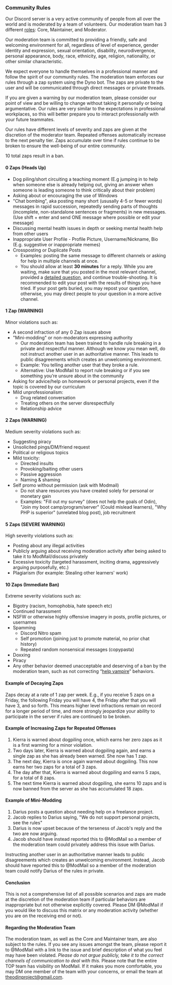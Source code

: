 ### Community Rules

Our Discord server is a very active community of people from all over the world and is moderated by a team of volunteers. Our moderation team has 3 different [roles](https://github.com/TheOdinProject/top-meta/blob/main/about/discord-roles.md): Core, Maintainer, and Moderator.

Our moderation team is committed to providing a friendly, safe and welcoming environment for all, regardless of level of experience, gender identity and expression, sexual orientation, disability, neurodivergence, personal appearance, body, race, ethnicity, age, religion, nationality, or other similar characteristic.

We expect everyone to handle themselves in a professional manner and follow the spirit of our community rules. The moderation team enforces our rules through a zap system using the Dyno bot. The zaps are private to the user and will be communicated through direct messages or private threads.

If you are given a warning by our moderation team, please consider our point of view and be willing to change without taking it personally or being argumentative. Our rules are very similar to the expectations in professional workplaces, so this will better prepare you to interact professionally with your future teammates.

Our rules have different levels of severity and zaps are given at the discretion of the moderator team. Repeated offenses automatically increase to the next penalty tier. Zaps accumulate over time if rules continue to be broken to ensure the well-being of our entire community.

10 total zaps result in a ban.

#### 0 Zaps (Heads Up)

* Dog piling/short circuiting a teaching moment (E.g jumping in to help when someone else is already helping out, giving an answer when someone is leading someone to think critically about their problem)
* Asking about or encouraging the use of Windows
* "Chat bombing", aka posting many short (ususally 4-5 or fewer words) messages in rapid succession, repeatedly sending parts of thoughts (incomplete, non-standalone sentences or fragments) in new messages. (Use shift + enter and send ONE message where possible or edit your message)
* Discussing mental health issues in depth or seeking mental health help from other users
* Inappropriate User Profile - Profile Picture, Username/Nickname, Bio (E.g. suggestive or inappropriate memes)
* Crossposting or Duplicate Posts
    * Examples:  posting the same message to different channels or asking for help in multiple channels at once.
    * You should allow at least **30 minutes** for a reply. While you are waiting, make sure that you posted in the most relevant channel, provided a [detailed question](https://www.theodinproject.com/how_to_ask), and continue trouble-shooting. It is recommended to edit your post with the results of things you have tried. If your post gets buried, you may repost your question, otherwise, you may direct people to your question in a more active channel.

#### 1 Zap (WARNING)

Minor violations such as:

* A second infraction of any 0 Zap issues above
* "Mini-modding" or non-moderators expressing authority
  * Our moderation team has been trained to handle rule breaking in a private and respectful manner. Although we know you mean well, do not instruct another user in an authoritative manner. This leads to public disagreements which creates an unwelcoming environment.
  * Example: You telling another user that they broke a rule.
  * Alternative: Use ModMail to report rule breaking or if you see something you’re unsure about in the community
* Asking for advice/help on homework or personal projects, even if the topic is covered by our curriculum
* Mild unprofessionalism:
  * Drug related conversation
  * Treating others on the server disrespectfully
  * Relationship advice

#### 2 Zaps (WARNING)

Medium severity violations such as:

* Suggesting piracy
* Unsolicited pings/DM/friend request
* Political or religious topics
* Mild toxicity:
  * Directed insults
  * Provoking/baiting other users
  * Passive aggression
  * Naming & shaming
* Self promo without permission (ask with Modmail)
  * Do not share resources you have created solely for personal or monetary gain
  * Examples: "Fill out my survey" (does not help the goals of Odin), "Join my boot camp/program/server" (Could mislead learners), "Why PHP is superior" (unrelated blog post), job recruitment

#### 5 Zaps (SEVERE WARNING)

High severity violations such as:

* Posting about any illegal activities
* Publicly arguing about receiving moderation activity after being asked to take it to ModMail/discuss privately
* Excessive toxicity (targeted harassment, inciting drama, aggressively arguing purposefully, etc.)
* Plagiarism (for example: Stealing other learners' work)

#### 10 Zaps (Immediate Ban)

Extreme severity violations such as:

* Bigotry (racism, homophobia, hate speech etc)
* Continued harassment
* NSFW or otherwise highly offensive imagery in posts, profile pictures, or usernames
* Spamming
  * Discord Nitro spam
  * Self promotion (joining just to promote material, no prior chat history)
  * Repeated random nonsensical messages (copypasta)
* Doxxing
* Piracy
* Any other behavior deemed unacceptable and deserving of a ban by the moderation team, such as not correcting “[help vampire](https://slash7.com/2006/12/22/vampires/)” behaviors.

#### Example of Decaying Zaps

Zaps decay at a rate of 1 zap per week. E.g., if you receive 5 zaps on a Friday, the following Friday you will have 4, the Friday after that you will have 3, and so forth. This means higher level infractions remain on record for a longer period of time, and more strongly jeopardize your ability to participate in the server if rules are continued to be broken.

#### Example of Increasing Zaps for Repeated Offenses

1. Kierra is warned about dogpiling once, which earns her zero zaps as it is a first warning for a minor violation.
2. Two days later, Kierra is warned about dogpiling again, and earns a single zap as she has already been warned. She now has 1 zap.
3. The next day, Kierra is once again warned about dogpiling. This now earns her two zaps for a total of 3 zaps.
4. The day after that, Kierra is warned about dogpiling and earns 5 zaps, for a total of 8 zaps.
5. The next time Kierra is warned about dogpiling, she earns 10 zaps and is now banned from the server as she has accumulated 18 zaps.

#### Example of Mini-Modding

1. Darius posts a question about needing help on a freelance project.
2. Jacob replies to Darius saying, "We do not support personal projects, see the rules"
3. Darius is now upset because of the terseness of Jacob's reply and the two are now arguing.
4. Jacob should have instead reported this to @ModMail so a member of the moderation team could privately address this issue with Darius.

Instructing another user in an authoritative manner leads to public disagreements which creates an unwelcoming environment. Instead, Jacob should have reported this to @ModMail so a member of the moderation team could notify Darius of the rules in private.

#### Conclusion

This is not a comprehensive list of all possible scenarios and zaps are made at the discretion of the moderation team if particular behaviors are inappropriate but not otherwise explicitly covered. Please DM @ModMail if you would like to discuss this matrix or any moderation activity (whether you are on the receiving end or not).

#### Regarding the Moderation Team
The moderation team, as well as the Core and Maintainer team, are also subject to the rules. If you see any issues amongst the team, please report it to @ModMail with a link to the issue and brief description of what you feel may have been violated. *Please do not argue publicly, take it to the correct channels of communication to deal with this.* Please note that the entire TOP team has visibility on ModMail. If it makes you more comfortable, you may DM one member of the team with your concerns, or email the team at theodinproject@gmail.com.
